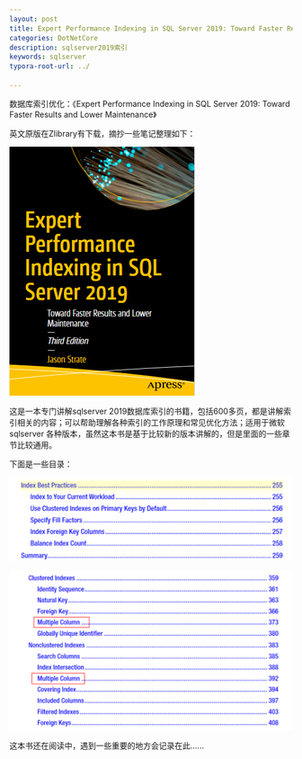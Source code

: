 ```yaml
---
layout: post
title: Expert Performance Indexing in SQL Server 2019: Toward Faster Results and  Lower Maintenance
categories: DotNetCore
description: sqlserver2019索引
keywords: sqlserver
typora-root-url: ../

---
```


数据库索引优化：《Expert Performance Indexing in SQL Server 2019: Toward Faster Results and  Lower Maintenance》

英文原版在Zlibrary有下载，摘抄一些笔记整理如下：

![image-20231102234513604](/images/posts/image-20231102234513604.png)

这是一本专门讲解sqlserver  2019数据库索引的书籍，包括600多页，都是讲解索引相关的内容；可以帮助理解各种索引的工作原理和常见优化方法；适用于微软sqlserver 各种版本，虽然这本书是基于比较新的版本讲解的，但是里面的一些章节比较通用。

下面是一些目录：

![image-20231102235232287](/images/posts/image-20231102235232287.png)

![image-20231102235322349](/images/posts/image-20231102235322349.png)

这本书还在阅读中，遇到一些重要的地方会记录在此......





